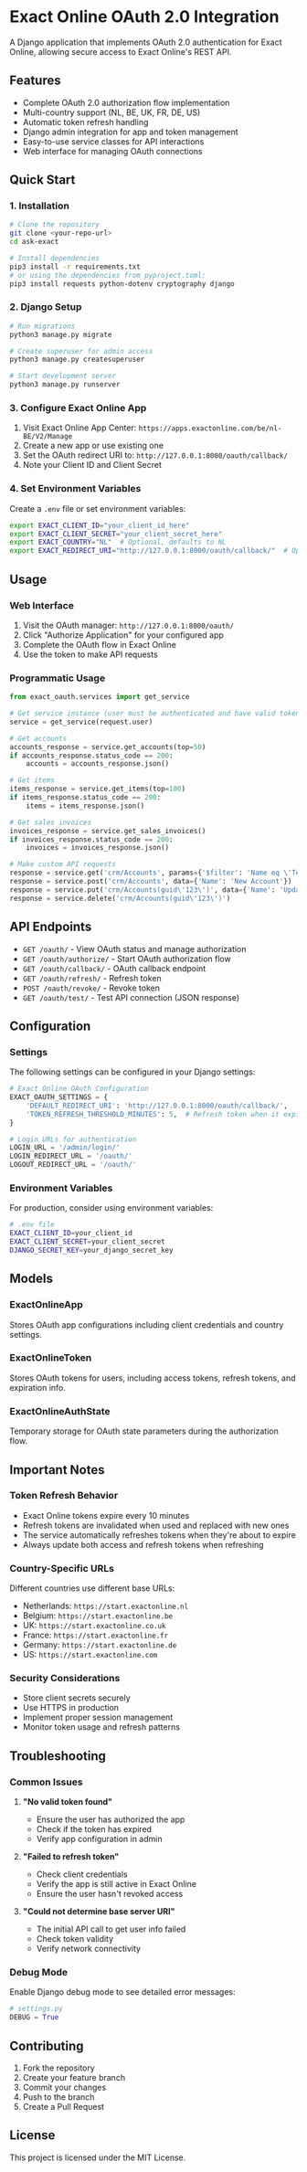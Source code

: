 # Exact Online OAuth 2.0 Integration

A Django application that implements OAuth 2.0 authentication for Exact Online, allowing secure access to Exact Online's REST API.

## Features

- Complete OAuth 2.0 authorization flow implementation
- Multi-country support (NL, BE, UK, FR, DE, US)
- Automatic token refresh handling
- Django admin integration for app and token management
- Easy-to-use service classes for API interactions
- Web interface for managing OAuth connections

## Quick Start

### 1. Installation

```bash
# Clone the repository
git clone <your-repo-url>
cd ask-exact

# Install dependencies
pip3 install -r requirements.txt
# or using the dependencies from pyproject.toml:
pip3 install requests python-dotenv cryptography django
```

### 2. Django Setup

```bash
# Run migrations
python3 manage.py migrate

# Create superuser for admin access
python3 manage.py createsuperuser

# Start development server
python3 manage.py runserver
```

### 3. Configure Exact Online App

1. Visit Exact Online App Center: `https://apps.exactonline.com/be/nl-BE/V2/Manage`
2. Create a new app or use existing one
3. Set the OAuth redirect URI to: `http://127.0.0.1:8000/oauth/callback/`
4. Note your Client ID and Client Secret

### 4. Set Environment Variables

Create a `.env` file or set environment variables:

```bash
export EXACT_CLIENT_ID="your_client_id_here"
export EXACT_CLIENT_SECRET="your_client_secret_here"
export EXACT_COUNTRY="NL"  # Optional, defaults to NL
export EXACT_REDIRECT_URI="http://127.0.0.1:8000/oauth/callback/"  # Optional
```

## Usage

### Web Interface

1. Visit the OAuth manager: `http://127.0.0.1:8000/oauth/`
2. Click "Authorize Application" for your configured app
3. Complete the OAuth flow in Exact Online
4. Use the token to make API requests

### Programmatic Usage

```python
from exact_oauth.services import get_service

# Get service instance (user must be authenticated and have valid token)
service = get_service(request.user)

# Get accounts
accounts_response = service.get_accounts(top=50)
if accounts_response.status_code == 200:
    accounts = accounts_response.json()

# Get items
items_response = service.get_items(top=100)
if items_response.status_code == 200:
    items = items_response.json()

# Get sales invoices
invoices_response = service.get_sales_invoices()
if invoices_response.status_code == 200:
    invoices = invoices_response.json()

# Make custom API requests
response = service.get('crm/Accounts', params={'$filter': 'Name eq \'Test\''})
response = service.post('crm/Accounts', data={'Name': 'New Account'})
response = service.put('crm/Accounts(guid\'123\')', data={'Name': 'Updated Account'})
response = service.delete('crm/Accounts(guid\'123\')')
```

## API Endpoints

- `GET /oauth/` - View OAuth status and manage authorization
- `GET /oauth/authorize/` - Start OAuth authorization flow
- `GET /oauth/callback/` - OAuth callback endpoint
- `GET /oauth/refresh/` - Refresh token
- `POST /oauth/revoke/` - Revoke token
- `GET /oauth/test/` - Test API connection (JSON response)

## Configuration

### Settings

The following settings can be configured in your Django settings:

```python
# Exact Online OAuth Configuration
EXACT_OAUTH_SETTINGS = {
    'DEFAULT_REDIRECT_URI': 'http://127.0.0.1:8000/oauth/callback/',
    'TOKEN_REFRESH_THRESHOLD_MINUTES': 5,  # Refresh token when it expires within this time
}

# Login URLs for authentication
LOGIN_URL = '/admin/login/'
LOGIN_REDIRECT_URL = '/oauth/'
LOGOUT_REDIRECT_URL = '/oauth/'
```

### Environment Variables

For production, consider using environment variables:

```bash
# .env file
EXACT_CLIENT_ID=your_client_id
EXACT_CLIENT_SECRET=your_client_secret
DJANGO_SECRET_KEY=your_django_secret_key
```

## Models

### ExactOnlineApp
Stores OAuth app configurations including client credentials and country settings.

### ExactOnlineToken  
Stores OAuth tokens for users, including access tokens, refresh tokens, and expiration info.

### ExactOnlineAuthState
Temporary storage for OAuth state parameters during the authorization flow.

## Important Notes

### Token Refresh Behavior
- Exact Online tokens expire every 10 minutes
- Refresh tokens are invalidated when used and replaced with new ones
- The service automatically refreshes tokens when they're about to expire
- Always update both access and refresh tokens when refreshing

### Country-Specific URLs
Different countries use different base URLs:
- Netherlands: `https://start.exactonline.nl`
- Belgium: `https://start.exactonline.be` 
- UK: `https://start.exactonline.co.uk`
- France: `https://start.exactonline.fr`
- Germany: `https://start.exactonline.de`
- US: `https://start.exactonline.com`

### Security Considerations
- Store client secrets securely
- Use HTTPS in production
- Implement proper session management
- Monitor token usage and refresh patterns

## Troubleshooting

### Common Issues

1. **"No valid token found"**
   - Ensure the user has authorized the app
   - Check if the token has expired
   - Verify app configuration in admin

2. **"Failed to refresh token"**
   - Check client credentials
   - Verify the app is still active in Exact Online
   - Ensure the user hasn't revoked access

3. **"Could not determine base server URI"**
   - The initial API call to get user info failed
   - Check token validity
   - Verify network connectivity

### Debug Mode

Enable Django debug mode to see detailed error messages:

```python
# settings.py
DEBUG = True
```

## Contributing

1. Fork the repository
2. Create your feature branch
3. Commit your changes
4. Push to the branch
5. Create a Pull Request

## License

This project is licensed under the MIT License.